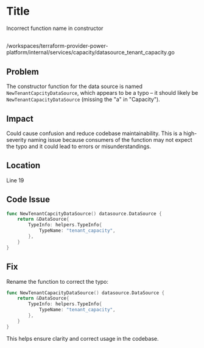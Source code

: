 # Title

Incorrect function name in constructor

##

/workspaces/terraform-provider-power-platform/internal/services/capacity/datasource_tenant_capacity.go

## Problem

The constructor function for the data source is named `NewTenantCapcityDataSource`, which appears to be a typo – it should likely be `NewTenantCapacityDataSource` (missing the "a" in "Capacity").

## Impact

Could cause confusion and reduce codebase maintainability. This is a high-severity naming issue because consumers of the function may not expect the typo and it could lead to errors or misunderstandings.

## Location

Line 19

## Code Issue

```go
func NewTenantCapcityDataSource() datasource.DataSource {
    return &DataSource{
        TypeInfo: helpers.TypeInfo{
            TypeName: "tenant_capacity",
        },
    }
}
```

## Fix

Rename the function to correct the typo:

```go
func NewTenantCapacityDataSource() datasource.DataSource {
    return &DataSource{
        TypeInfo: helpers.TypeInfo{
            TypeName: "tenant_capacity",
        },
    }
}
```

This helps ensure clarity and correct usage in the codebase.
